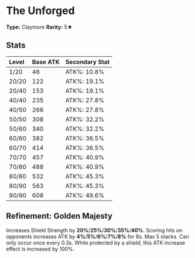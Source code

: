 # The Unforged

**Type:** Claymore
**Rarity:** 5★

## Stats

| Level | Base ATK | Secondary Stat |
| :--- | :--- | :--- |
| 1/20 | 46 | ATK%: 10.8% |
| 20/20 | 122 | ATK%: 19.1% |
| 20/40 | 153 | ATK%: 19.1% |
| 40/40 | 235 | ATK%: 27.8% |
| 40/50 | 266 | ATK%: 27.8% |
| 50/50 | 308 | ATK%: 32.2% |
| 50/60 | 340 | ATK%: 32.2% |
| 60/60 | 382 | ATK%: 36.5% |
| 60/70 | 414 | ATK%: 36.5% |
| 70/70 | 457 | ATK%: 40.9% |
| 70/80 | 488 | ATK%: 40.9% |
| 80/80 | 532 | ATK%: 45.3% |
| 80/90 | 563 | ATK%: 45.3% |
| 90/90 | 608 | ATK%: 49.6% |

## Refinement: Golden Majesty

Increases Shield Strength by **20%**/**25%**/**30%**/**35%**/**40%**. Scoring hits on opponents increases ATK by **4%**/**5%**/**6%**/**7%**/**8%** for 8s. Max 5 stacks. Can only occur once every 0.3s. While protected by a shield, this ATK increase effect is increased by 100%.

